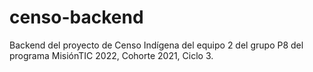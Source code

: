 # censo-backend

Backend del proyecto de Censo Indígena del equipo 2 del grupo P8 del programa MisiónTIC 2022, Cohorte 2021, Ciclo 3.